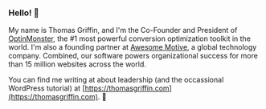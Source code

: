 ### Hello! 👋

My name is Thomas Griffin, and I'm the Co-Founder and President of [OptinMonster](https://optinmonster.com), the #1 most powerful conversion optimization toolkit in the world. I'm also a founding partner at [Awesome Motive](https://awesomemotive.com), a global technology company. Combined, our software powers organizational success for more than 15 million websites across the world.

You can find me writing at about leadership (and the occassional WordPress tutorial) at [https://thomasgriffin.com](https://thomasgriffin.com). 🚀

